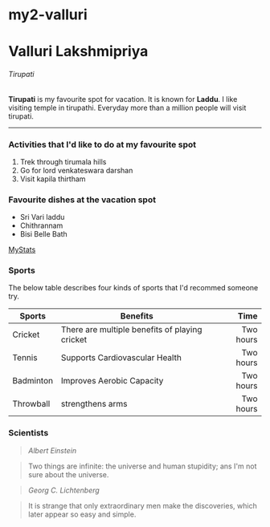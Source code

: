 # my2-valluri

# Valluri Lakshmipriya

###### Tirupati

**Tirupati** is my favourite spot for vacation. It is known for **Laddu**.  I like visiting temple in tirupathi. Everyday more than a million people will visit tirupati.

***

### Activities that I'd like to do at my favourite spot 

1. Trek through tirumala hills
2. Go for lord venkateswara darshan
3. Visit kapila thirtham

### Favourite dishes at the vacation spot

* Sri Vari laddu
* Chithrannam
* Bisi Belle Bath

[MyStats](MyStats.md)

### Sports

The below table describes four kinds of sports that I'd recommed someone try.


| Sports| Benefits|Time|
| --- | --- | ---: |
| Cricket | There are multiple benefits of playing cricket |Two hours|
| Tennis | Supports Cardiovascular Health   |Two hours|
| Badminton | Improves Aerobic Capacity |Two hours  |
| Throwball| strengthens arms   | Two hours|

### Scientists

> *Albert Einstein*

> Two things are infinite: the universe and human stupidity; ans I'm not sure about the universe.

> *Georg C. Lichtenberg*

> It is strange that only extraordinary men make the discoveries, which later appear so easy and simple.